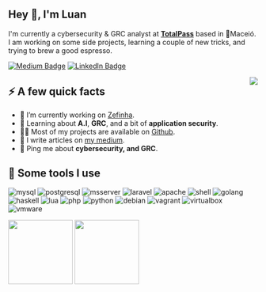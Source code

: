 <h2>Hey 👋, I'm Luan</h2>
<p>I'm currently a cybersecurity & GRC analyst at <strong><a href="https://www.totalpass.com/">TotalPass</a></strong> based in 🌴Maceió. I am working on some side projects, learning a couple of new tricks, and trying to brew a good espresso.</p>
<p><a href="https://luanluz.medium.com"><img src="https://img.shields.io/badge/Medium-12100E?style=for-the-badge&logo=medium&logoColor=white;link=[[https://luanluz.medium.com](https://luanluz.medium.com)](https://luanluz.medium.com)" alt="Medium Badge"></a> <a href="https://www.linkedin.com/in/luanluz/"><img src="https://img.shields.io/badge/LinkedIn-0077B5?style=for-the-badge&logo=linkedin&logoColor=white;link=https://www.linkedin.com/in/luanluz/" alt="LinkedIn Badge"></a></p>
<img align="right" src="https://media0.giphy.com/media/v1.Y2lkPTc5MGI3NjExYXI3Y3M5bXY3enp3dnhkZWN2ZWd3anVlcTh3dDNkOW9ncWhyd2txZyZlcD12MV9pbnRlcm5hbF9naWZfYnlfaWQmY3Q9Zw/13zr9fceQqQnrq/giphy.gif" />
<h2>⚡️ A few quick facts</h2>
<ul>
<li>🔭 I’m currently working on <a href="https://github.com/lhuanluz/zefinha">Zefinha</a>.</li>
<li>🧐 Learning about <strong>A.I</strong>, <strong>GRC</strong>, and a bit of <strong>application security</strong>.</li>
<li>👨‍💻 Most of my projects are available on <a href="https://github.com/lhuanluz">Github</a>.</li>
<li>📝 I write articles on <a href="https://luanluz.medium.com">my medium</a>.</li>
<li>💬 Ping me about <strong>cybersecurity, and GRC</strong>.</li>
</ul>
<h2>🚀 Some tools I use</h2>
<p align="left">
<img src="https://img.shields.io/badge/MySQL-005C84?style=for-the-badge&logo=mysql&logoColor=white" alt="mysql" />
<img src="https://img.shields.io/badge/PostgreSQL-316192?style=for-the-badge&logo=postgresql&logoColor=white" alt="postgresql" />
<img src="https://img.shields.io/badge/Microsoft%20SQL%20Server-CC2927?style=for-the-badge&logo=microsoft%20sql%20server&logoColor=white" alt="msserver" />
<img src="https://img.shields.io/badge/Laravel-FF2D20?style=for-the-badge&logo=laravel&logoColor=white" alt="laravel" />
<img src="https://img.shields.io/badge/Apache-D22128?style=for-the-badge&logo=Apache&logoColor=white" alt="apache" />
<img src="https://img.shields.io/badge/Shell_Script-121011?style=for-the-badge&logo=gnu-bash&logoColor=white" alt="shell" />
<img src="https://img.shields.io/badge/Go-00ADD8?style=for-the-badge&logo=go&logoColor=white" alt="golang" />
<img src="https://img.shields.io/badge/Haskell-5D4F85?style=for-the-badge&logo=haskell&logoColor=white" alt="haskell" />
<img src="https://img.shields.io/badge/Lua-2C2D72?style=for-the-badge&logo=lua&logoColor=white" alt="lua" />
<img src="https://img.shields.io/badge/PHP-777BB4?style=for-the-badge&logo=php&logoColor=white" alt="php" />
<img src="https://img.shields.io/badge/Python-FFD43B?style=for-the-badge&logo=python&logoColor=blue" alt="python" />
<img src="https://img.shields.io/badge/Debian-A81D33?style=for-the-badge&logo=debian&logoColor=white" alt="debian" />
<img src="https://img.shields.io/badge/Vagrant-1868F2?style=for-the-badge&logo=Vagrant&logoColor=white" alt="vagrant" />
<img src="https://img.shields.io/badge/VirtualBox-21416b?style=for-the-badge&logo=VirtualBox&logoColor=white" alt="virtualbox" />
<img src="https://img.shields.io/badge/VMware-231f20?style=for-the-badge&logo=VMware&logoColor=white" alt="vmware" />


</p>
<img height="130em" src="https://github-readme-stats.vercel.app/api?username=lhuanluz&theme=vue-dark&show_icons=true"  />
<img height="130em" src="https://github-readme-stats.vercel.app/api/top-langs/?username=lhuanluz&theme=vue-dark&layout=compact" />

